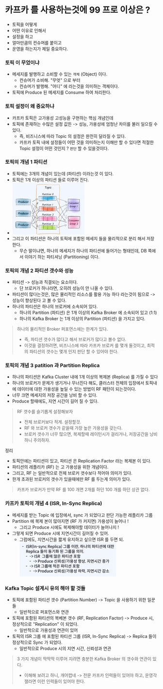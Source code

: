 # 카프카 를 사용하는것에 99 프로 이상은 ?

- 토픽을 어떻게
- 어떤 이유로 인해서
- 설정을 하고
- 얼마만큼의 컨슈머를 붙이고
- 운영을 하는지가 제일 중요하다.

### 토픽 이 무었이냐

- 메세지를 발행하고 소비할 수 있는 `객체` (Object) 이다.
    - 컨슈머가 소비해. "무엇" 으로 부터
    - 컨슈머가 발행해. "어디" 에 라는것을 의미하는 객체이다.
- 토픽에 Produce 된 메세지를 Consume 하여 처리한다.

### 토픽 설정이 왜 중요하냐

- 카프카 토픽은 고가용성 고성능을 구현하는 핵심 개념인데
- 토픽에 존재하는 수많은 설정 값든 -> 성능, 가용성에 엄청난 차이를 불러 일으킬 수 있다.
    - 즉, 비즈니스에 따라 Topic 의 설정은 완전히 달라질 수 있다.
    - 카프카 토픽 내에 설정들이 어떤 것을 의미하는지 이해만 할 수 있다면 적절한 Topic 설정이 어떤 것인지 ? `판단` 할 수 있을것이다.

### 토픽의 개념 1 파티션

- 토픽에는 3개의 개념이 있는데 (파티션) 이라는것 이 있다.
- 토픽은 1개 이상의 파티션 들로 이루어 진다.
- ![img_1.png](img_1.png)
- 그리고 이 파티션은 하나의 토픽에 포함된 메세지 들을 물리적으로 분리 해서 저장한다.
    - 무슨 말이냐면, 하나의 메세지가 하나의 파티션에 들어가는 형태인데, DB 쪽에서 이야기 하는 파티셔닝 (Partitioning) 이다.

### 토픽의 개념 2 파티션 갯수와 성능

- 파티션 -> 성능과 직결되는 요소이다.
    - 단 브로커가 하나라면, 오히려 성능이 안 나올 수 있다.
- 파티션이 많다는것은, 많은 물리적인 리소스를 활용 가능 하다 라는것이 됨으로 -> 성능이 향상된다 고 볼 수 있다.
- 하나의 파티션은 하나의 브로커에 소속되어 있다.
    - 하나의 Partition (파티션) 은 1개 이상의 Kafka Broker 에 소속되어 있고 (1:1)
    - 하나의 Kafka Broker 는 1개 이상의 Partition (파티션) 을 가지고 있다.

> 하나의 물리적인 Broker 퍼포먼스에는 한계가 있다.
> - 즉, 파티션 갯수가 많다고 해서 브로커가 많다고 볼수 없다.
> - 이것을 결정하려면, 비즈니스에 따라 카프카 브로커 를 몇개 둘것이고, 최적의 파티션의 갯수는 몇개 인지 판단 할 수 있어야 한다.

### 토픽의 개념 3 patition 과 Partition Replica

- 하나의 파티션은 Kafka Cluster 내에 1개 이상의 복제본 (Replica) 를 가질 수 있다
- 하나의 브로커가 문제가 생기거나 무너진다 해도, 클러스터 전체의 입장에서 토픽내에 데이터에 대한 가용성을 높일 수 있는 방법이 RF 패턴이 되는것이다.
- 너무 크면 메세지의 저장 공간을 낭비 할 수 있다.
- Produce 할때에도, 지연 시간이 길어 질 수 있다.

> RF 갯수를 슬기롭게 설정해보자
> - 전체 브로커보다 적게. 설정할것.
> - RF 와 브로커 갯수가 같을때 가장 높은 가용성을 갖는다.
> - 브로커 갯수가 너무 많으면, 복제할때 레이턴시가 걸리거나, 저장공간을 낭비하니 주의하자.

정리

- 토픽안에는 파티션이 있고, 파티션 은 Replication Factor 라는 복제본 이 있다.
- 파티션의 레플리카 (RF) 는 고 가용성을 위한 개념이다.
- 그리고, RF 는 일반적으로 전체 브로커 갯수보다 적어야 의미가 있다.
- 한개 초과된 브로커의 갯수가 있을때에만 RF 를 두는게 의미가 있다.

> 카프카 브로커가 만약 RF 를 100 개면 2개를 하던 100 개를 하던 상관 없다.

### 카프카 토픽의 개념 4 (ISR, In-Sync Replica)

- 메세지를 받는 Topic 에 입장에서, sync 가 되었다고 판단 가능한 레플리카 그룹
- Partition 에 복제 본이 많아지면 (RF 가 커지면) 가용성이 늘어나 !
    - 그리고 Produce 시에도 복제해야할 데이터가 늘어나지 !
- 그렇게 되면 Produce 시에 지연시간이 길어질 수 있어.
    - 그럼에도, 지연시간을 짧게 유지하고 싶으면 ISR 를 두면 되.
      ![img_2.png](img_2.png)

### Kafka Topic 설계시 유의 해야 할 것들

- 토픽에 포함된 파티션 갯수 (Partition Number) -> Topic 을 사용하기 위한 일꾼들
    - 일반적으로 퍼포먼스와 연관
- 토픽에 포함된 파티션의 복베본 갯수 (RF, Replication Factor) -> Produce 시, 정상적으로 "Replication" 이 되었다.
    - 일반적으로 가용성과 연관이 있어
- 토픽의 ISR 그룹 에 포함된 파티션 그룹 (ISR, In-Sync Replica) -> Replica 들이 정상적으로 Sync 가 되었다.
    - 일반적으로 Produce 시의 지연 시간, 신뢰성과 연관

> 3 가지 개념이 딱딱딱 이루어 지려면 충분한 Kafka Broker 의 갯수와 연관이 있다.
> - 이해해 보려고 하니, 개어렵네 -> 전문 카프카 인력들이 있어야 하고, 운영각 잴라면 이런 인력들이 있어야 한다.


